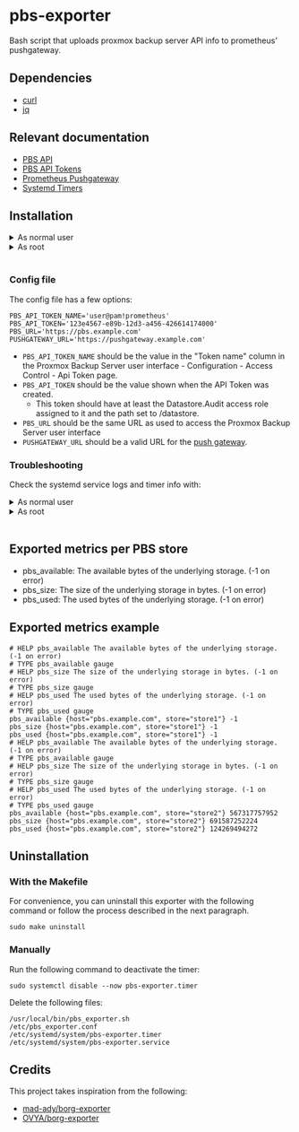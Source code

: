 # pbs-exporter

Bash script that uploads proxmox backup server API info to prometheus' pushgateway.

## Dependencies

- [curl](https://curl.se/)
- [jq](https://stedolan.github.io/jq/)

## Relevant documentation

- [PBS API](https://pbs.proxmox.com/docs/api-viewer/index.html)
- [PBS API Tokens](https://pbs.proxmox.com/docs/user-management.html#api-tokens)
- [Prometheus Pushgateway](https://github.com/prometheus/pushgateway/blob/master/README.md)
- [Systemd Timers](https://www.freedesktop.org/software/systemd/man/systemd.timer.html)

## Installation

<details>
<summary>As normal user</summary>

### With the Makefile

For convenience, you can install this exporter with the following command or follow the process described in the next paragraph.

```
make install-user
$EDITOR $HOME/.config/pbs_exporter.conf
```

### Manually

1. Copy `pbs_exporter.sh` to `$HOME/.local/bin/` and make it executable.

2. Copy `pbs_exporter.conf` to `$HOME/.config/`, configure it (see the configuration section below) and make it read only.

3. Edit pbs-exporter.service and change the following lines:

```
ExecStart=/usr/local/bin/pbs_exporter.sh
EnvironmentFile=/etc/pbs_exporter.conf
```

to

```
ExecStart=/home/%u/.local/bin/pbs_exporter.sh
EnvironmentFile=/home/%u/.config/pbs_exporter.conf
```

4. Copy the systemd unit and timer to `$HOME/.config/systemd/user/`:

```
cp pbs-exporter.* $HOME/.config/systemd/user/
```

5. and run the following command to activate the timer:

```
systemctl --user enable --now pbs-exporter.timer
```

It's possible to trigger the execution by running manually:

```
systemctl --user start pbs-exporter.service
```

</details>
<details>
<summary>As root</summary>

### With the Makefile

For convenience, you can install this exporter with the following command or follow the process described in the next paragraph.

```
sudo make install
sudoedit /etc/pbs_exporter.conf
```

### Manually

1. Copy `pbs_exporter.sh` to `/usr/local/bin/` and make it executable.

2. Copy `pbs_exporter.conf` to `/etc/`, configure it (see the configuration section below) and make it read only.

3. Copy the systemd unit and timer to `/etc/systemd/system/`:

```
sudo cp pbs-exporter.* /etc/systemd/system/
```

4. and run the following command to activate the timer:

```
sudo systemctl enable --now pbs-exporter.timer
```

It's possible to trigger the execution by running manually:

```
sudo systemctl start pbs-exporter.service
```

</details>
<br/>

### Config file

The config file has a few options:

```
PBS_API_TOKEN_NAME='user@pam!prometheus'
PBS_API_TOKEN='123e4567-e89b-12d3-a456-426614174000'
PBS_URL='https://pbs.example.com'
PUSHGATEWAY_URL='https://pushgateway.example.com'
```

- `PBS_API_TOKEN_NAME` should be the value in the "Token name" column in the Proxmox Backup Server user interface - Configuration - Access Control - Api Token page.
- `PBS_API_TOKEN` should be the value shown when the API Token was created.
  - This token should have at least the Datastore.Audit access role assigned to it and the path set to /datastore.
- `PBS_URL` should be the same URL as used to access the Proxmox Backup Server user interface
- `PUSHGATEWAY_URL` should be a valid URL for the [push gateway](https://github.com/prometheus/pushgateway).

### Troubleshooting

Check the systemd service logs and timer info with:

<details>
<summary>As normal user</summary>

```
journalctl --user --unit pbs-exporter.service
systemctl --user list-timers
```

</details>
<details>
<summary>As root</summary>

```
journalctl --unit pbs-exporter.service
systemctl list-timers
```

</details>
<br>

## Exported metrics per PBS store

- pbs_available: The available bytes of the underlying storage. (-1 on error)
- pbs_size: The size of the underlying storage in bytes. (-1 on error)
- pbs_used: The used bytes of the underlying storage. (-1 on error)

## Exported metrics example

```
# HELP pbs_available The available bytes of the underlying storage. (-1 on error)
# TYPE pbs_available gauge
# HELP pbs_size The size of the underlying storage in bytes. (-1 on error)
# TYPE pbs_size gauge
# HELP pbs_used The used bytes of the underlying storage. (-1 on error)
# TYPE pbs_used gauge
pbs_available {host="pbs.example.com", store="store1"} -1
pbs_size {host="pbs.example.com", store="store1"} -1
pbs_used {host="pbs.example.com", store="store1"} -1
# HELP pbs_available The available bytes of the underlying storage. (-1 on error)
# TYPE pbs_available gauge
# HELP pbs_size The size of the underlying storage in bytes. (-1 on error)
# TYPE pbs_size gauge
# HELP pbs_used The used bytes of the underlying storage. (-1 on error)
# TYPE pbs_used gauge
pbs_available {host="pbs.example.com", store="store2"} 567317757952
pbs_size {host="pbs.example.com", store="store2"} 691587252224
pbs_used {host="pbs.example.com", store="store2"} 124269494272
```

## Uninstallation

### With the Makefile

For convenience, you can uninstall this exporter with the following command or follow the process described in the next paragraph.

```
sudo make uninstall
```

### Manually

Run the following command to deactivate the timer:

```
sudo systemctl disable --now pbs-exporter.timer
```

Delete the following files:

```
/usr/local/bin/pbs_exporter.sh
/etc/pbs_exporter.conf
/etc/systemd/system/pbs-exporter.timer
/etc/systemd/system/pbs-exporter.service
```

## Credits

This project takes inspiration from the following:

- [mad-ady/borg-exporter](https://github.com/mad-ady/borg-exporter)
- [OVYA/borg-exporter](https://github.com/OVYA/borg-exporter)
